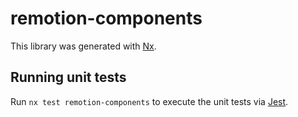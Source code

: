 # remotion-components

This library was generated with [Nx](https://nx.dev).

## Running unit tests

Run `nx test remotion-components` to execute the unit tests via [Jest](https://jestjs.io).
